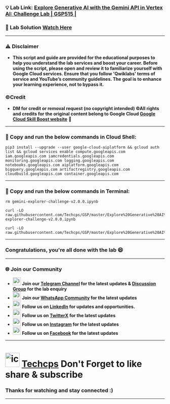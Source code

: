 

### 💡 Lab Link: [Explore Generative AI with the Gemini API in Vertex AI: Challenge Lab | GSP515 | ](https://www.cloudskillsboost.google/focuses/85653?parent=catalog)

### 🚀 Lab Solution [Watch Here](https://youtu.be/zGreJbgfKCM)

---

### ⚠️ Disclaimer
- **This script and guide are provided for the educational purposes to help you understand the lab services and boost your career. Before using the script, please open and review it to familiarize yourself with Google Cloud services. Ensure that you follow 'Qwiklabs' terms of service and YouTube’s community guidelines. The goal is to enhance your learning experience, not to bypass it.**

### ©Credit
- **DM for credit or removal request (no copyright intended) ©All rights and credits for the original content belong to Google Cloud [Google Cloud Skill Boost website](https://www.cloudskillsboost.google/)** 🙏

---

### 🚀 Copy and run the below commands in Cloud Shell:

```
pip3 install --upgrade --user google-cloud-aiplatform && gcloud auth list && gcloud services enable compute.googleapis.com iam.googleapis.com iamcredentials.googleapis.com monitoring.googleapis.com logging.googleapis.com notebooks.googleapis.com aiplatform.googleapis.com bigquery.googleapis.com artifactregistry.googleapis.com cloudbuild.googleapis.com container.googleapis.com
```

---

### 🚀 Copy and run the below commands in Terminal:

```
rm gemini-explorer-challenge-v2.0.0.ipynb

curl -LO raw.githubusercontent.com/Techcps/GSP/master/Explore%20Generative%20AI%20with%20the%20Vertex%20AI%20Gemini%20API%20Challenge%20Lab/gemini-explorer-challenge-v2.0.0.ipynb

curl -LO raw.githubusercontent.com/Techcps/GSP/master/Explore%20Generative%20AI%20with%20the%20Vertex%20AI%20Gemini%20API%20Challenge%20Lab/techcps.ipynb
```

---

### Congratulations, you're all done with the lab 😄

---

### 🌐 Join our Community

- <img src="https://github.com/user-attachments/assets/a4a4b767-151c-461d-bca1-da6d4c0cd68a" alt="icon" width="25" height="25"> **Join our [Telegram Channel](https://t.me/Techcps) for the latest updates & [Discussion Group](https://t.me/Techcpschat) for the lab enquiry**
- <img src="https://github.com/user-attachments/assets/aa10b8b2-5424-40bc-8911-7969f29f6dae" alt="icon" width="25" height="25"> **Join our [WhatsApp Community](https://whatsapp.com/channel/0029Va9nne147XeIFkXYv71A) for the latest updates**
- <img src="https://github.com/user-attachments/assets/b9da471b-2f46-4d39-bea9-acdb3b3a23b0" alt="icon" width="25" height="25"> **Follow us on [LinkedIn](https://www.linkedin.com/company/techcps/) for updates and opportunities.**
- <img src="https://github.com/user-attachments/assets/a045f610-775d-432a-b171-97a2d19718e2" alt="icon" width="25" height="25"> **Follow us on [TwitterX](https://twitter.com/Techcps_/) for the latest updates**
- <img src="https://github.com/user-attachments/assets/84e23456-7ed3-402a-a8a9-5d2fb5b44849" alt="icon" width="25" height="25"> **Follow us on [Instagram](https://instagram.com/techcps/) for the latest updates**
- <img src="https://github.com/user-attachments/assets/fc77ddc4-5b3b-42a9-a8da-e5561dce0c70" alt="icon" width="25" height="25"> **Follow us on [Facebook](https://facebook.com/techcps/) for the latest updates**

---

# <img src="https://github.com/user-attachments/assets/6ee41001-c795-467c-8d96-06b56c246b9c" alt="icon" width="45" height="45"> [Techcps](https://www.youtube.com/@techcps) Don't Forget to like share & subscribe

### Thanks for watching and stay connected :)
---

